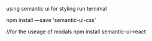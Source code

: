 using semantic ui for styling
run ternimal

npm install —save 'semantic-ui-css'

//for the useage of modals 
npm install semantic-ui-react